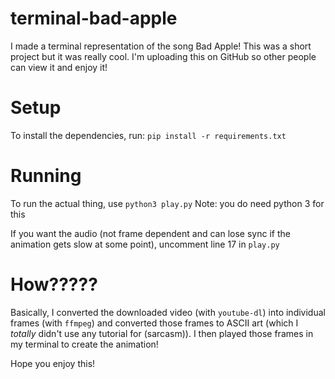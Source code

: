 # terminal-bad-apple
I made a terminal representation of the song Bad Apple! This was a short project but it was really cool. I'm uploading this on GitHub so other people can view it and enjoy it!

# Setup
To install the dependencies, run: `pip install -r requirements.txt`

# Running
To run the actual thing, use `python3 play.py`
Note: you do need python 3 for this

If you want the audio (not frame dependent and can lose sync if the animation gets slow at some point), uncomment line 17 in `play.py`

# How?????
Basically, I converted the downloaded video (with `youtube-dl`) into individual frames (with `ffmpeg`) and converted those frames to ASCII art (which I *totally* didn't use any tutorial for (sarcasm)). I then played those frames in my terminal to create the animation!

Hope you enjoy this!

